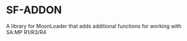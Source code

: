 # SF-ADDON 
A library for MoonLoader that adds additional functions for working with SA:MP R1/R3/R4

